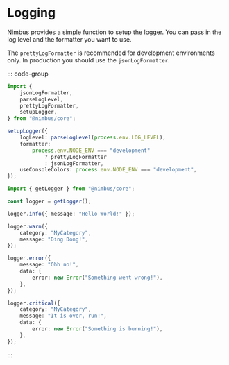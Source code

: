 # Logging

Nimbus provides a simple function to setup the logger. You can pass in the log level and the formatter you want to use.

The `prettyLogFormatter` is recommended for development environments only. In production you should use the `jsonLogFormatter`.

::: code-group

```typescript [main.ts]
import {
    jsonLogFormatter,
    parseLogLevel,
    prettyLogFormatter,
    setupLogger,
} from "@nimbus/core";

setupLogger({
    logLevel: parseLogLevel(process.env.LOG_LEVEL),
    formatter:
        process.env.NODE_ENV === "development"
            ? prettyLogFormatter
            : jsonLogFormatter,
    useConsoleColors: process.env.NODE_ENV === "development",
});
```

```typescript [logExample.ts]
import { getLogger } from "@nimbus/core";

const logger = getLogger();

logger.info({ message: "Hello World!" });

logger.warn({
    category: "MyCategory",
    message: "Ding Dong!",
});

logger.error({
    message: "Ohh no!",
    data: {
        error: new Error("Something went wrong!"),
    },
});

logger.critical({
    category: "MyCategory",
    message: "It is over, run!",
    data: {
        error: new Error("Something is burning!"),
    },
});
```

:::
